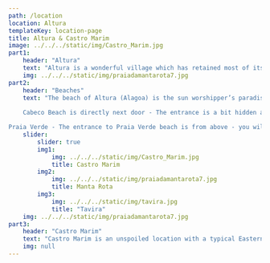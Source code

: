```yaml
---
path: /location
location: Altura
templateKey: location-page
title: Altura & Castro Marim
image: ../../../static/img/Castro_Marim.jpg
part1: 
    header: "Altura"
    text: "Altura is a wonderful village which has retained most of its original Portuguese charm and character. During the day, there is a laid back, relaxed atmosphere where visitors can enjoy a coffee or a beer at one of the many small bars, or take a stroll and do some leisurely shopping. The village has a daily market selling fresh produce, patisseries, a mini-market, gift shops, and a bank, and there is also a large supermarket just towards the main road. In the evening, visitors can choose from a wide selection of restaurants to suit all tastes ranging from the cheap and cheerful Tascas to High-Quality cuisine. Overall, Altura is a lovely village, perfect for families and couples seeking to experience and enjoy a simple Portuguese beach holiday."
    img: ../../../static/img/praiadamantarota7.jpg
part2:
    header: "Beaches"
    text: "The beach of Altura (Alagoa) is the sun worshipper’s paradise with white expansive sands and good water for swimming. Located at the bottom end of the village, the beach can be reached in easily on foot or by car. The car park can get quite busy in high season though. The beach offers amenities including sunbeds, shade, and some water sports in high season. There are also a couple of excellent fish restaurants to try. For those who enjoy walking, the coastline is long and easy to navigate with the neighboring resorts of Praia Verde and Monte Gordo all within around 30 minutes walk.
    
    Cabeco Beach is directly next door - The entrance is a bit hidden away and consequently, access isn't as busy. There is another great restaurant here where you can dine right on the edge of the ocean

Praia Verde - The entrance to Praia Verde beach is from above - you will need a car and be prepared to walk down the steps to reach the sands. Its name (translated as the 'Green Beach') is derived from the fact that it is unusually bordered by a lovely crest of pine trees, which makes the setting private. Gorgeous sands and a couple of lovely restaurants to try here. For the sun worshippers, there are sunbeds for hire and for those who enjoy walking, the beach is long and flat and its around 30 minutes on foot to Monte Gordo and Altura."
    slider:
        slider: true
        img1: 
            img: ../../../static/img/Castro_Marim.jpg
            title: Castro Marim
        img2: 
            img: ../../../static/img/praiadamantarota7.jpg
            title: Manta Rota
        img3: 
            img: ../../../static/img/tavira.jpg
            title: "Tavira"
    img: ../../../static/img/praiadamantarota7.jpg
part3:
    header: "Castro Marim"
    text: "Castro Marim is an unspoiled location with a typical Eastern Algarve charm. The narrow streets are filled with character and have a choice of restaurants, bars, and cafes. The key feature of this town is the Castle which is open to the public and is at least worth a visit to sample the fabulous views which stretch right across Spain and the Guadiana River. If you happen to be visiting at the end of August, for 4 days each year, Castro Marim takes a leap back into the past for its Medieval Days festival. Enter the castle and you enter another, older world. A truly fantastic and different experience."
    img: null
---
```


